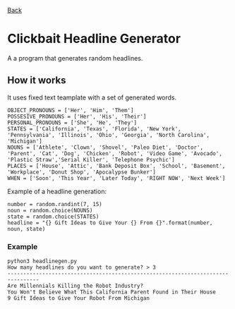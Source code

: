 [Back](../../)
# Clickbait Headline Generator
A a program that generates random headlines.
## How it works
It uses fixed text teamplate with a set of generated words.
```
OBJECT_PRONOUNS = ['Her', 'Him', 'Them']
POSSESIVE_PRONOUNS = ['Her', 'His', 'Their']
PERSONAL_PRONOUNS = ['She', 'He', 'They']
STATES = ['California', 'Texas', 'Florida', 'New York', 'Pennsylvania', 'Illinois', 'Ohio', 'Georgia', 'North Carolina', 'Michigan']
NOUNS = ['Athlete', 'Clown', 'Shovel', 'Paleo Diet', 'Doctor', 'Parent', 'Cat', 'Dog', 'Chicken', 'Robot', 'Video Game', 'Avocado', 'Plastic Straw','Serial Killer', 'Telephone Psychic']
PLACES = ['House', 'Attic', 'Bank Deposit Box', 'School', 'Basement', 'Workplace', 'Donut Shop', 'Apocalypse Bunker']
WHEN = ['Soon', 'This Year', 'Later Today', 'RIGHT NOW', 'Next Week']
```
Example of a headline generation:
```
number = random.randint(7, 15)
noun = random.choice(NOUNS)
state = random.choice(STATES)
headline = "{} Gift Ideas to Give Your {} From {}".format(number, noun, state)
```

### Example
```
python3 headlinegen.py
How many headlines do you want to generate? > 3
--------------------------------------------------------------------------------
Are Millennials Killing the Robot Industry?
You Won't Believe What This California Parent Found in Their House
9 Gift Ideas to Give Your Robot From Michigan
```
